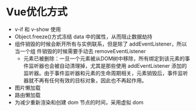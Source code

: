 # Vue优化方式

- v-if 和 v-show 使用 
- Object.freeze()方式冻结 data 中的属性，从而阻止数据劫持 
- 组件销毁的时候会断开所有与实例联系，但是除了 addEventListener，所以当一个组 件销毁的时候需要手动去 removeEventListener 
  - 元素已被删除：一旦一个元素被从DOM树中移除，所有绑定到该元素的事件监听器也会被自动清理掉，尤其是那些使用 addEventListener 添加的监听器。由于事件监听器和元素的生命周期相关，元素销毁后，事件监听器就不再有任何有效的目标对象，因此也不再起作用。
- 图片懒加载 
- 路由懒加载 
- 为减少重新渲染和创建 dom 节点的时间，采用虚拟 dom